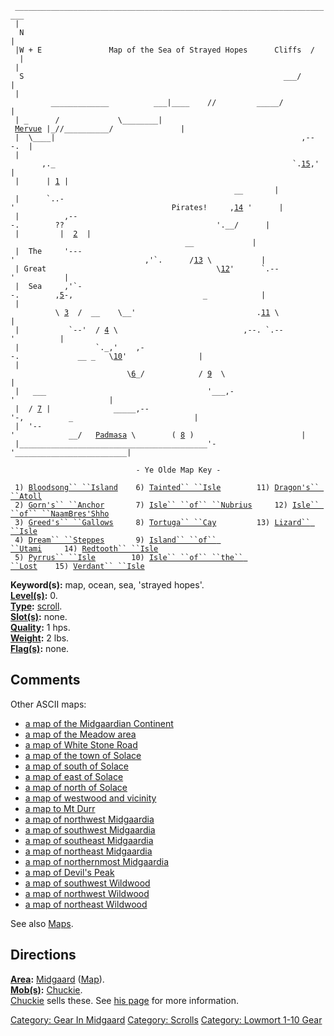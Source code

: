` ________________________________________________________________________`  
` |  N                                                                   |`  
` |W + E               Map of the Sea of Strayed Hopes      Cliffs  /    |`  
` |  S                                                          ___/     |`  
` |         _____________          ___|____    //         _____/         |`  
` | _      /             \________| `[`Mervue`](:Category:_Mervue.md "wikilink")` |_//__________/               |`  
` |  \____|                                                       ,---.  |`  
``  |       ,._                                                     `. ``[`15`](:Category:_Verdant_Isle.md "wikilink")`,' |`  
` |      | `[`1`](:Category:_Bloodsong_Island.md "wikilink")` |                                                  __       |`  
``  |      `..-'                                   Pirates!     , ``[`14`](:Category:_Redtooth's_Isle.md "wikilink")` '      |`  
` |          ,---.        ??                                  '.__/      |`  
` |         |  `[`2`](:Category:_Gorn's_Anchor.md "wikilink")`  |                                       __             |`  
``  |  The     '---'                             ,'`.      / ``[`13`](:Category:_Lizard_Island.md "wikilink")` \           |`  
` | Great                                      \`[`12`](:Category:_Isle_Of_NaamBres'Shho.md "wikilink")`` '      `.--'           | ``  
``  |  Sea     ,'`--.        , ``[`5`](:Category:_Pyrrus_Island.md "wikilink")`-,                             _            |`  
` |          \ `[`3`](:Category:_Greed's_Gallows.md "wikilink")`  /  __    \__'                           .`[`11`](:Category:_Dragon's_Atoll.md "wikilink")` \          |`  
``  |           `--'  /  ``[`4`](:Category:_Dream_Steppes.md "wikilink")``  \                            ,--. `.--'          | ``  
``  |                 `._,'    ,--.             __ _   \ ``[`10`](:Category:_Island_Of_The_Lost.md "wikilink")`'                |`  
` |                          \`[`6`](:Category:_Tainted_Isle.md "wikilink")`_/            / `[`9`](:Category:_Island_Of_Utami.md "wikilink")`  \                      |`  
` |   ___                                    '___,-'                     |`  
` |  / `[`7`](:Category:_Nubrius.md "wikilink")` |              _____,--'-,          _                           |`  
` |  '--'            __/   `[`Padmasa`](:Category:_Padmasa.md "wikilink")` \        ( `[`8`](:Category:_Tortuga_Cay.md "wikilink")` )                        |`  
` |__________________________________________'-'_________________________|`  
  
`                            - Ye Olde Map Key -`  
  
` 1) `[`Bloodsong`` ``Island`](:Category:_Bloodsong_Island.md "wikilink")`    6) `[`Tainted`` ``Isle`](:Category:_Tainted_Isle.md "wikilink")`        11) `[`Dragon's`` ``Atoll`](:Category:_Dragon's_Atoll.md "wikilink")  
` 2) `[`Gorn's`` ``Anchor`](:Category:_Gorn's_Anchor.md "wikilink")`       7) `[`Isle`` ``of`` ``Nubrius`](:Category:_Nubrius.md "wikilink")`     12) `[`Isle`` ``of`` ``NaamBres'Shho`](:Category:_Isle_Of_NaamBres'Shho.md "wikilink")  
` 3) `[`Greed's`` ``Gallows`](:Category:_Greed's_Gallows.md "wikilink")`     8) `[`Tortuga`` ``Cay`](:Category:_Tortuga_Cay.md "wikilink")`         13) `[`Lizard`` ``Isle`](:Category:_Lizard_Island.md "wikilink")  
` 4) `[`Dream`` ``Steppes`](:Category:_Dream_Steppes.md "wikilink")`       9) `[`Island`` ``of`` ``Utami`](:Category:_Island_Of_Utami.md "wikilink")`     14) `[`Redtooth`` ``Isle`](:Category:_Redtooth's_Isle.md "wikilink")  
` 5) `[`Pyrrus`` ``Isle`](:Category:_Pyrrus_Island.md "wikilink")`        10) `[`Isle`` ``of`` ``the`` ``Lost`](:Category:_Island_Of_The_Lost.md "wikilink")`    15) `[`Verdant`` ``Isle`](:Category:_Verdant_Isle.md "wikilink")

**Keyword(s):** map, ocean, sea, 'strayed hopes'.  
**[Level(s)](Object_Level.md "wikilink"):** 0.  
**[Type](:Category:_Object_Types.md "wikilink"):**
[scroll](:Category:_Scrolls.md "wikilink").  
**[Slot(s)](Object_Slots.md "wikilink"):** none.  
**[Quality](Object_Quality.md "wikilink"):** 1 hps.  
**[Weight](Object_Weight.md "wikilink"):** 2 lbs.  
**[Flag(s)](:Category:_Object_Flags.md "wikilink"):** none.  

## Comments

Other ASCII maps:

-   [a map of the Midgaardian
    Continent](Map_Of_The_Midgaardian_Continent.md "wikilink")
-   [a map of the Meadow area](Map_Of_The_Meadow_Area.md "wikilink")
-   [a map of White Stone Road](Map_Of_White_Stone_Road.md "wikilink")
-   [a map of the town of
    Solace](Map_Of_The_Town_Of_Solace.md "wikilink")
-   [a map of south of Solace](Map_Of_South_Of_Solace.md "wikilink")
-   [a map of east of Solace](Map_Of_East_Of_Solace.md "wikilink")
-   [a map of north of Solace](Map_Of_North_Of_Solace.md "wikilink")
-   [a map of westwood and
    vicinity](Map_Of_Westwood_And_Vicinity.md "wikilink")
-   [a map to Mt Durr](Map_To_Mt_Durr.md "wikilink")
-   [a map of northwest
    Midgaardia](Map_Of_Northwest_Midgaardia.md "wikilink")
-   [a map of southwest
    Midgaardia](Map_Of_Southwest_Midgaardia.md "wikilink")
-   [a map of southeast
    Midgaardia](Map_Of_Southeast_Midgaardia.md "wikilink")
-   [a map of northeast
    Midgaardia](Map_Of_Northeast_Midgaardia.md "wikilink")
-   [a map of northernmost
    Midgaardia](Map_Of_Northernmost_Midgaardia.md "wikilink")
-   [a map of Devil's Peak](Map_Of_Devil's_Peak.md "wikilink")
-   [a map of southwest
    Wildwood](Map_Of_Southwest_Wildwood.md "wikilink")
-   [a map of northwest
    Wildwood](Map_Of_Northwest_Wildwood.md "wikilink")
-   [a map of northeast
    Wildwood](Map_Of_Northeast_Wildwood.md "wikilink")

See also [Maps](:Category:_Maps.md "wikilink").

## Directions

**[Area](:Category:_Areas.md "wikilink"):**
[Midgaard](:Category:_Midgaard.md "wikilink")
([Map](Midgaard_Map.md "wikilink")).  
**[Mob(s)](:Category:_Mobs.md "wikilink"):**
[Chuckie](Chuckie.md "wikilink").  
[Chuckie](Chuckie.md "wikilink") sells these. See [his
page](Chuckie.md "wikilink") for more information.  

[Category: Gear In Midgaard](Category:_Gear_In_Midgaard "wikilink")
[Category: Scrolls](Category:_Scrolls "wikilink") [Category: Lowmort
1-10 Gear](Category:_Lowmort_1-10_Gear "wikilink")
